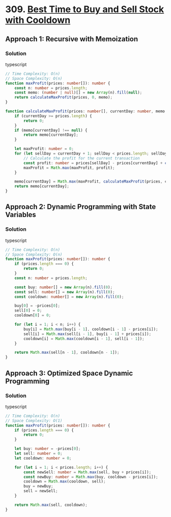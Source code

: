 # 309. [Best Time to Buy and Sell Stock with Cooldown](https://leetcode.com/problems/best-time-to-buy-and-sell-stock-with-cooldown/)

## Approach 1: Recursive with Memoization

### Solution
typescript
```typescript
// Time Complexity: O(n)
// Space Complexity: O(n)
function maxProfit(prices: number[]): number {
    const n: number = prices.length;
    const memo: (number | null)[] = new Array(n).fill(null);
    return calculateMaxProfit(prices, 0, memo);
}

function calculateMaxProfit(prices: number[], currentDay: number, memo: (number | null)[]): number {
    if (currentDay >= prices.length) {
        return 0;
    }
    if (memo[currentDay] !== null) {
        return memo[currentDay];
    }

    let maxProfit: number = 0;
    for (let sellDay = currentDay + 1; sellDay < prices.length; sellDay++) {
        // Calculate the profit for the current transaction
        const profit: number = prices[sellDay] - prices[currentDay] + calculateMaxProfit(prices, sellDay + 2, memo);
        maxProfit = Math.max(maxProfit, profit);
    }

    memo[currentDay] = Math.max(maxProfit, calculateMaxProfit(prices, currentDay + 1, memo));
    return memo[currentDay];
}
```

## Approach 2: Dynamic Programming with State Variables

### Solution
typescript
```typescript
// Time Complexity: O(n)
// Space Complexity: O(n)
function maxProfit(prices: number[]): number {
    if (prices.length === 0) {
        return 0;
    }
    const n: number = prices.length;

    const buy: number[] = new Array(n).fill(0);
    const sell: number[] = new Array(n).fill(0);
    const cooldown: number[] = new Array(n).fill(0);

    buy[0] = -prices[0];
    sell[0] = 0;
    cooldown[0] = 0;

    for (let i = 1; i < n; i++) {
        buy[i] = Math.max(buy[i - 1], cooldown[i - 1] - prices[i]);
        sell[i] = Math.max(sell[i - 1], buy[i - 1] + prices[i]);
        cooldown[i] = Math.max(cooldown[i - 1], sell[i - 1]);
    }

    return Math.max(sell[n - 1], cooldown[n - 1]);
}
```

## Approach 3: Optimized Space Dynamic Programming

### Solution
typescript
```typescript
// Time Complexity: O(n)
// Space Complexity: O(1)
function maxProfit(prices: number[]): number {
    if (prices.length === 0) {
        return 0;
    }

    let buy: number = -prices[0];
    let sell: number = 0;
    let cooldown: number = 0;

    for (let i = 1; i < prices.length; i++) {
        const newSell: number = Math.max(sell, buy + prices[i]);
        const newBuy: number = Math.max(buy, cooldown - prices[i]);
        cooldown = Math.max(cooldown, sell);
        buy = newBuy;
        sell = newSell;
    }

    return Math.max(sell, cooldown);
}
```

